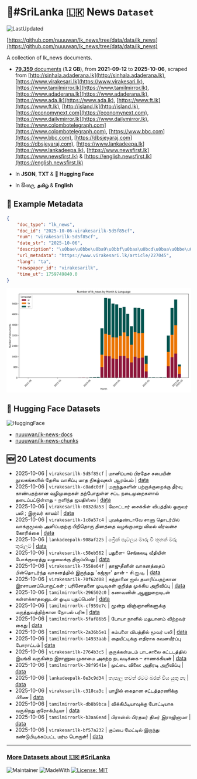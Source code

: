 # 📄#SriLanka 🇱🇰 News `Dataset`

![LastUpdated](https://img.shields.io/badge/last_updated-2025--10--06_18:34:23-green)

[https://github.com/nuuuwan/lk_news/tree/data/data/lk_news](https://github.com/nuuuwan/lk_news/tree/data/data/lk_news)

A collection of lk_news documents.

- [**79,359** documents](https://github.com/nuuuwan/lk_news/tree/data/data/lk_news) (**1.2 GB**), from **2021-09-12** to **2025-10-06**, scraped from [http://sinhala.adaderana.lk](http://sinhala.adaderana.lk), [https://www.virakesari.lk](https://www.virakesari.lk), [https://www.tamilmirror.lk](https://www.tamilmirror.lk), [https://www.adaderana.lk](https://www.adaderana.lk), [https://www.ada.lk](https://www.ada.lk), [https://www.ft.lk](https://www.ft.lk), [http://island.lk](http://island.lk), [https://economynext.com](https://economynext.com), [https://www.dailymirror.lk](https://www.dailymirror.lk), [https://www.colombotelegraph.com](https://www.colombotelegraph.com), [https://www.bbc.com](https://www.bbc.com), [https://dbsjeyaraj.com](https://dbsjeyaraj.com), [https://www.lankadeepa.lk](https://www.lankadeepa.lk), [https://www.newsfirst.lk](https://www.newsfirst.lk) & [https://english.newsfirst.lk](https://english.newsfirst.lk)

- In **JSON**, **TXT** & **🤗 Hugging Face**

- In **සිංහල**, **தமிழ்** & **English**

## 📝 Example Metadata

```json
{
    "doc_type": "lk_news",
    "doc_id": "2025-10-06-virakesarilk-5d5f85cf",
    "num": "virakesarilk-5d5f85cf",
    "date_str": "2025-10-06",
    "description": "\u0bae\u0bbe\u0ba9\u0bbf\u0baa\u0bcd\u0baa\u0bbe\u0baf\u0bcd \u0baa\u0bbf\u0bb0\u0ba4\u0bc7\u0b9a \u0b9a\u0baa\u0bc8\u0baf\u0bbf\u0ba9\u0bcd \u0ba8\u0bc2\u0bb2\u0b95\u0b99\u0bcd\u0b95\u0bb3\u0bbf\u0bb2\u0bcd \u0ba4\u0bc7\u0b9a\u0bbf\u0baf \u0bb5\u0bbe\u0b9a\u0bbf\u0baa\u0bcd\u0baa\u0bc1 \u0bae\u0bbe\u0ba4 \u0ba8\u0bbf\u0b95\u0bb4\u0bcd\u0bb5\u0bc1\u0b95\u0bb3\u0bcd \u0b86\u0bb0\u0bae\u0bcd\u0baa\u0bae\u0bcd",
    "url_metadata": "https://www.virakesari.lk/article/227045",
    "lang": "ta",
    "newspaper_id": "virakesarilk",
    "time_ut": 1759749840.0
}
```

![Chart](https://raw.githubusercontent.com/nuuuwan/lk_news/refs/heads/data/data/lk_news/docs_by_month_and_lang.png)

## 🤗 Hugging Face Datasets

![HuggingFace](https://img.shields.io/badge/-HuggingFace-FDEE21?style=for-the-badge&logo=HuggingFace)

- [nuuuwan/lk-news-docs](https://huggingface.co/datasets/nuuuwan/lk-news-docs)
- [nuuuwan/lk-news-chunks](https://huggingface.co/datasets/nuuuwan/lk-news-chunks)

## 🆕 20 Latest documents

- 2025-10-06 | `virakesarilk-5d5f85cf` | மானிப்பாய் பிரதேச சபையின் நூலகங்களில் தேசிய வாசிப்பு மாத நிகழ்வுகள் ஆரம்பம் | [data](https://github.com/nuuuwan/lk_news/tree/data/data/lk_news/2020s/2025/2025-10-06-virakesarilk-5d5f85cf)
- 2025-10-06 | `virakesarilk-c8adc0df` | மருந்துகளின் பற்றாக்குறைக்கு தீர்வு காண்பதற்கான வழிமுறைகள் தற்போதுள்ள சட்ட நடைமுறைகளால் தடைப்பட்டுள்ளது  -  நளிந்த ஜயதிஸ்ஸ | [data](https://github.com/nuuuwan/lk_news/tree/data/data/lk_news/2020s/2025/2025-10-06-virakesarilk-c8adc0df)
- 2025-10-06 | `virakesarilk-0032da53` | மோட்டார் சைக்கிள் விபத்தில் ஒருவர் பலி ; இருவர் காயம்! | [data](https://github.com/nuuuwan/lk_news/tree/data/data/lk_news/2020s/2025/2025-10-06-virakesarilk-0032da53)
- 2025-10-06 | `virakesarilk-1c8a57c4` | புவக்தண்டாவே சானா தொடர்பில் வாக்குமூலம் அளிப்பதற்கு பிறிதொரு தினத்தை வழங்குமாறு விமல் வீரவன்ச கோரிக்கை | [data](https://github.com/nuuuwan/lk_news/tree/data/data/lk_news/2020s/2025/2025-10-06-virakesarilk-1c8a57c4)
- 2025-10-06 | `lankadeepalk-908af225` | බ්‍රෙික් පැටලය මාරු වී තුනක් මරු තුරුලට | [data](https://github.com/nuuuwan/lk_news/tree/data/data/lk_news/2020s/2025/2025-10-06-lankadeepalk-908af225)
- 2025-10-06 | `virakesarilk-c58eb562` | பதுளை- செங்கலடி வீதியின் போக்குவரத்து வழமைக்கு திரும்பியது | [data](https://github.com/nuuuwan/lk_news/tree/data/data/lk_news/2020s/2025/2025-10-06-virakesarilk-c58eb562)
- 2025-10-06 | `virakesarilk-7558e64f` | தாஜுதீனின் வாகனத்தைப் பின்தொடர்ந்த வாகனத்தில் இருந்தது 'கஜ்ஜா' தான் - சி.ஐ.டி. | [data](https://github.com/nuuuwan/lk_news/tree/data/data/lk_news/2020s/2025/2025-10-06-virakesarilk-7558e64f)
- 2025-10-06 | `virakesarilk-70f62d08` | கந்தானை ஐஸ் தயாரிப்பதற்கான இரசாயனப்பொருட்கள் ; பரிசோதனை முடிவுகள் குறித்த முக்கிய அறிவிப்பு | [data](https://github.com/nuuuwan/lk_news/tree/data/data/lk_news/2020s/2025/2025-10-06-virakesarilk-70f62d08)
- 2025-10-06 | `tamilmirrorlk-296502c0` | கணவனின் ஆணுறையுடன் கள்ளக்காதலனுடன் ஓடிய புதுப்பெண் | [data](https://github.com/nuuuwan/lk_news/tree/data/data/lk_news/2020s/2025/2025-10-06-tamilmirrorlk-296502c0)
- 2025-10-06 | `tamilmirrorlk-cf959e7c` | மூன்று விஞ்ஞானிகளுக்கு மருத்துவத்திற்கான நோபல் பரிசு | [data](https://github.com/nuuuwan/lk_news/tree/data/data/lk_news/2020s/2025/2025-10-06-tamilmirrorlk-cf959e7c)
- 2025-10-06 | `tamilmirrorlk-5faf86b5` | போயா நாளில் மதுபானம் விற்றவர் கைது | [data](https://github.com/nuuuwan/lk_news/tree/data/data/lk_news/2020s/2025/2025-10-06-tamilmirrorlk-5faf86b5)
- 2025-10-06 | `tamilmirrorlk-2a36b5e1` | கம்பளை விபத்தில் மூவர் பலி | [data](https://github.com/nuuuwan/lk_news/tree/data/data/lk_news/2020s/2025/2025-10-06-tamilmirrorlk-2a36b5e1)
- 2025-10-06 | `tamilmirrorlk-14933aab` | தையிட்டிக்கு எதிராக கவனயீர்ப்பு போராட்டம் | [data](https://github.com/nuuuwan/lk_news/tree/data/data/lk_news/2020s/2025/2025-10-06-tamilmirrorlk-14933aab)
- 2025-10-06 | `virakesarilk-2764b3c5` | குருக்கள்மடம் பாடசாலை கட்டடத்தில் இயங்கி வருகின்ற இராணுவ முகாமை அகற்ற நடவடிக்கை – சாணக்கியன் | [data](https://github.com/nuuuwan/lk_news/tree/data/data/lk_news/2020s/2025/2025-10-06-virakesarilk-2764b3c5)
- 2025-10-06 | `tamilmirrorlk-38f9541e` | முட்டை விலை: அதிரடி அறிவிப்பு | [data](https://github.com/nuuuwan/lk_news/tree/data/data/lk_news/2020s/2025/2025-10-06-tamilmirrorlk-38f9541e)
- 2025-10-06 | `lankadeepalk-0e3c9d34` | තැපෑල තවත් රටට බරක් විය යුතු නෑ | [data](https://github.com/nuuuwan/lk_news/tree/data/data/lk_news/2020s/2025/2025-10-06-lankadeepalk-0e3c9d34)
- 2025-10-06 | `virakesarilk-c318ca3c` | யாழில் கைதான சட்டத்தரணிக்கு பிணை | [data](https://github.com/nuuuwan/lk_news/tree/data/data/lk_news/2020s/2025/2025-10-06-virakesarilk-c318ca3c)
- 2025-10-06 | `tamilmirrorlk-db8b9bca` | விக்கிபீடியாவுக்கு போட்டியாக வருகிறது குரோக்பீடியா | [data](https://github.com/nuuuwan/lk_news/tree/data/data/lk_news/2020s/2025/2025-10-06-tamilmirrorlk-db8b9bca)
- 2025-10-06 | `tamilmirrorlk-b3aa6ead` | பிரான்ஸ் பிரதமர் திடீர் இராஜினாமா | [data](https://github.com/nuuuwan/lk_news/tree/data/data/lk_news/2020s/2025/2025-10-06-tamilmirrorlk-b3aa6ead)
- 2025-10-06 | `virakesarilk-bf57a232` | குப்பை மேட்டில் இருந்து கண்டுபிடிக்கப்பட்ட மர்ம பொருள்! | [data](https://github.com/nuuuwan/lk_news/tree/data/data/lk_news/2020s/2025/2025-10-06-virakesarilk-bf57a232)

---

### [More Datasets about 🇱🇰 #SriLanka](https://github.com/nuuuwan/lk_datasets)

![Maintainer](https://img.shields.io/badge/maintainer-nuuuwan-red)
![MadeWith](https://img.shields.io/badge/made_with-python-blue)
[![License: MIT](https://img.shields.io/badge/License-MIT-yellow.svg)](https://opensource.org/licenses/MIT)

